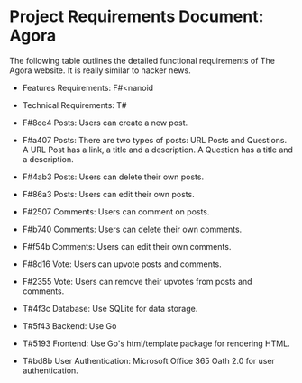 # **Project Requirements Document: Agora**

The following table outlines the detailed functional requirements of The Agora website.
It is really similar to hacker news.

- Features Requirements: F#<nanoid
- Technical Requirements: T#<nanoid>

- F#8ce4 Posts: Users can create a new post.
- F#a407 Posts: There are two types of posts: URL Posts and Questions. A URL Post has a link, a title and a description. A Question has a title and a description.
- F#4ab3 Posts: Users can delete their own posts.
- F#86a3 Posts: Users can edit their own posts.
- F#2507 Comments: Users can comment on posts.
- F#b740 Comments: Users can delete their own comments.
- F#f54b Comments: Users can edit their own comments.
- F#8d16 Vote: Users can upvote posts and comments.
- F#2355 Vote: Users can remove their upvotes from posts and comments.

- T#4f3c Database: Use SQLite for data storage.
- T#5f43 Backend: Use Go
- T#5193 Frontend: Use Go's html/template package for rendering HTML.
- T#bd8b User Authentication: Microsoft Office 365 Oath 2.0 for user authentication.
